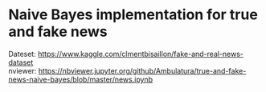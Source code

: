 # Naive Bayes implementation for true and fake news
Dateset: https://www.kaggle.com/clmentbisaillon/fake-and-real-news-dataset <br>
nviewer: https://nbviewer.jupyter.org/github/Ambulatura/true-and-fake-news-naive-bayes/blob/master/news.ipynb
